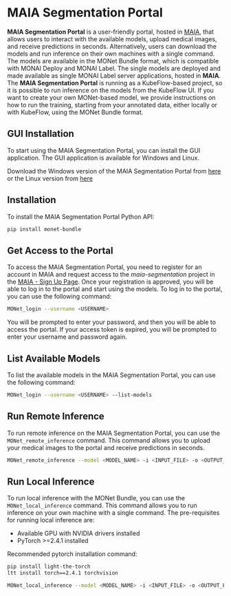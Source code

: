# MAIA Segmentation Portal

**MAIA Segmentation Portal** is a user-friendly portal, hosted in [MAIA](https://maia.app.cloud.cbh.kth.se/maia), that allows users to interact with the available models, upload medical images, and receive predictions in seconds. Alternatively, users can download the models and run inference on their own machines with a single command.
The models are available in the MONet Bundle format, which is compatible with MONAI Deploy and MONAI Label.
The single models are deployed and made available as single MONAI Label server applications, hosted in **MAIA**.
The **MAIA Segmentation Portal** is running as a KubeFlow-based project, so it is possible to run inference on the models from the KubeFlow UI.
If you want to create your own MONet-based model, we provide instructions on how to run the training, starting from your annotated data, either locally or with KubeFlow, using the MONet Bundle format.

## GUI Installation
To start using the MAIA Segmentation Portal, you can install the GUI application.
The GUI application is available for Windows and Linux.

Download the Windows version of the MAIA Segmentation Portal from [here](https://github.com/SimoneBendazzoli93/MONet-Bundle/releases/download/v1.1.6/MAIA_Segmentation_Portal.exe)
or the Linux version from [here](https://github.com/SimoneBendazzoli93/MONet-Bundle/releases/download/v1.1.6/MAIA_Segmentation_Portal_Linux)

## Installation
To install the MAIA Segmentation Portal Python API:
```bash
pip install monet-bundle
```

## Get Access to the Portal
To access the MAIA Segmentation Portal, you need to register for an account in MAIA and request access to the *maia-segmentation* project in the [MAIA - Sign Up Page](https://maia.app.cloud.cbh.kth.se/maia/register/).
Once your registration is approved, you will be able to log in to the portal and start using the models.
To log in to the portal, you can use the following command:
```bash
MONet_login --username <USERNAME>
```
You will be prompted to enter your password, and then you will be able to access the portal.
If your access token is expired, you will be prompted to enter your username and password again.

## List Available Models
To list the available models in the MAIA Segmentation Portal, you can use the following command:
```bash
MONet_login --username <USERNAME> --list-models
```

## Run Remote Inference
To run remote inference on the MAIA Segmentation Portal, you can use the `MONet_remote_inference` command.
This command allows you to upload your medical images to the portal and receive predictions in seconds.
```bash
MONet_remote_inference --model <MODEL_NAME> -i <INPUT_FILE> -o <OUTPUT_FILE>
```

## Run Local Inference
To run local inference with the MONet Bundle, you can use the `MONet_local_inference` command.
This command allows you to run inference on your own machine with a single command.
The pre-requisites for running local inference are:
- Available GPU with NVIDIA drivers installed
- PyTorch >=2.4.1 installed

Recommended pytorch installation command:
```bash
pip install light-the-torch
ltt install torch==2.4.1 torchvision
```

```bash
MONet_local_inference --model <MODEL_NAME> -i <INPUT_FILE> -o <OUTPUT_FILE>
```